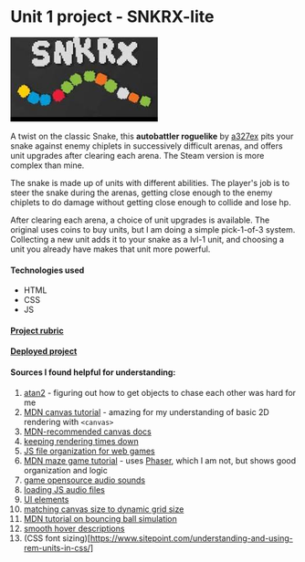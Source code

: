# Unit 1 project - SNKRX-lite
![snkrx icon](./images/snkrx-icon.jpeg)


A twist on the classic Snake, this **autobattler roguelike** by [a327ex](https://store.steampowered.com/developer/a327ex) pits your snake against enemy chiplets in successively difficult arenas, and offers unit upgrades after clearing each arena. The Steam version is more complex than mine.

The snake is made up of units with different abilities. The player's job is to steer the snake during the arenas, getting close enough to the enemy chiplets to do damage without getting close enough to collide and lose hp.

After clearing each arena, a choice of unit upgrades is available. The original uses coins to buy units, but I am doing a simple pick-1-of-3 system. Collecting a new unit adds it to your snake as a lvl-1 unit, and choosing a unit you already have makes that unit more powerful.

<!-- The enemy chiplets come in a few different flavors:

| color | effect |
|:----|:---|
|red| basic, slowly chases the snake|
|blue|when defeated, shoots damaging projectiles|
|green|when defeated, gives its allies a speed boost to swarm the snake|
|purple|when defeated, spawns several tiny critters|
|white|stationary, but shoots damaging projectiles at the snake|
|yellow|periodically launches allies at the snake|
|**boss**|extra size and health, and every 10 seconds triggers a color effect from above|

Each arena consists of a few waves of chiplets spawning in random locations. Waves include mostly red chiplets; on higher difficulty levels, more chiplets are of the more dangerous colors. -->

#### Technologies used
- HTML
- CSS
- JS

#### [Project rubric](https://pages.git.generalassemb.ly/modular-curriculum-all-courses/browser-based-game-project/project-requirements/)

#### [Deployed project](https://radford-coding.github.io/snkrx-inspired-browser-game/)

#### Sources I found helpful for understanding:

1. [atan2](https://en.wikipedia.org/wiki/Atan2) - figuring out how to get objects to chase each other was hard for me
2. [MDN canvas tutorial](https://developer.mozilla.org/en-US/docs/Games/Tutorials/2D_Breakout_game_pure_JavaScript) - amazing for my understanding of basic 2D rendering with `<canvas>`
2. [MDN-recommended canvas docs](https://bucephalus.org/text/CanvasHandbook/CanvasHandbook.html)
2. [keeping rendering times down](https://stackoverflow.com/questions/11150779/redrawing-html5-canvas-incredibly-slow)
3.  [JS file organization for web games](http://buildnewgames.com/js-game-code-org/)
4. [MDN maze game tutorial](https://developer.mozilla.org/en-US/docs/Games/Tutorials/HTML5_Gamedev_Phaser_Device_Orientation) - uses [Phaser](https://phaser.io/), which I am not, but shows good organization and logic
5. [game opensource audio sounds](https://gomakethings.com/how-to-play-a-sound-with-javascript/)
6. [loading JS audio files](https://stackoverflow.com/a/58898545)
7. [UI elements](https://uiverse.io/)
8. [matching canvas size to dynamic grid size](https://stackoverflow.com/questions/21179779/canvas-arc75-75-50-0-3-1415-true-draws-oval-instead-of-circle)
9. [MDN tutorial on bouncing ball simulation](https://developer.mozilla.org/en-US/docs/Learn_web_development/Extensions/Advanced_JavaScript_objects/Object_building_practice)
9. [smooth hover descriptions](https://stackoverflow.com/questions/38567028/fade-in-out-element-on-parent-div-hover-with-css)
9. (CSS font sizing)[https://www.sitepoint.com/understanding-and-using-rem-units-in-css/]